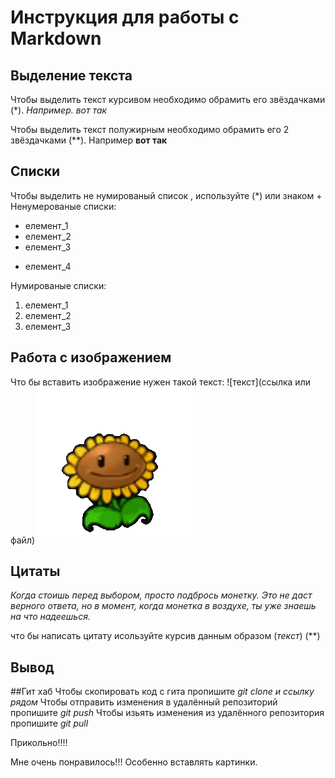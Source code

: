 # Инструкция для работы с Markdown

## Выделение текста

Чтобы  выделить текст курсивом необходимо обрамить его звёздачками (*). *Например. вот так*

Чтобы выделить текст полужирным необходимо обрамить его 2 звёздачками (**). Например **вот так**



## Списки
Чтобы выделить не нумированый список , используйте (*) или знаком +
Ненумерованые списки:

* елемент_1
* елемент_2
* елемент_3
+ елемент_4

Нумированые списки:

1. елемент_1
2. елемент_2
3. елемент_3

## Работа с изображением

 Что бы вставить изображение нужен такой текст: ![текст](ссылка или файл)
 ![Это красивый цветочек](Sunflower_transparent.webp)  



## Цитаты

 *Когда стоишь перед выбором, просто подбрось монетку. Это не даст верного ответа, но в момент, когда монетка в воздухе, ты уже знаешь на что надеешься.*
 
 что бы написать цитату исользуйте курсив данным образом (*текст*) (**)
## Вывод

##Гит хаб 
Чтобы скопировать код с гита пропишите *git clone и ссылку рядом*
Чтобы отправить изменения в удалённый репозиторий пропишите *git push*
Чтобы изьять изменения из удалённого репозитория пропишите *git pull*

Прикольно!!!!

Мне очень понравилось!!! Особенно вставлять картинки.
